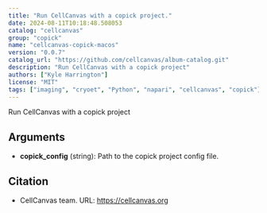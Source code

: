 ```yaml
---
title: "Run CellCanvas with a copick project."
date: 2024-08-11T10:18:48.508053
catalog: "cellcanvas"
group: "copick"
name: "cellcanvas-copick-macos"
version: "0.0.7"
catalog_url: "https://github.com/cellcanvas/album-catalog.git"
description: "Run CellCanvas with a copick project"
authors: ["Kyle Harrington"]
license: "MIT"
tags: ["imaging", "cryoet", "Python", "napari", "cellcanvas", "copick"]
---
```


Run CellCanvas with a copick project

## Arguments

- **copick_config** (string): Path to the copick project config file.

## Citation

- CellCanvas team.
  URL: https://cellcanvas.org

